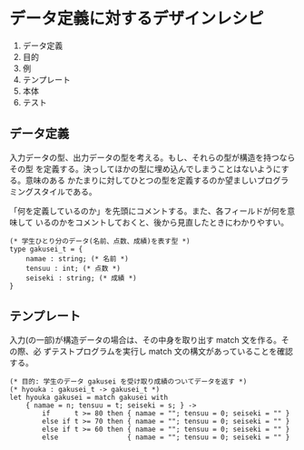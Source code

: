 データ定義に対するデザインレシピ
================================

1. データ定義
2. 目的
3. 例
4. テンプレート
5. 本体
6. テスト

データ定義
----------

入力データの型、出力データの型を考える。もし、それらの型が構造を持つならその型
を定義する。決っしてほかの型に埋め込んでしまうことはないようにする。意味のある
かたまりに対してひとつの型を定義するのか望ましいプログラミングスタイルである。

「何を定義しているのか」を先頭にコメントする。また、各フィールドが何を意味して
いるのかをコメントしておくと、後から見直したときにわかりやすい。

    (* 学生ひとり分のデータ(名前、点数、成績)を表す型 *)
    type gakusei_t = {
        namae : string; (* 名前 *)
        tensuu : int; (* 点数 *)
        seiseki : string; (* 成績 *)
    }


テンプレート
------------

入力(の一部)が構造データの場合は、その中身を取り出す match 文を作る。その際、必
ずテストプログラムを実行し match 文の構文があっていることを確認する。

    (* 目的: 学生のデータ gakusei を受け取り成績のついてデータを返す *)
    (* hyouka : gakusei_t -> gakusei_t *)
    let hyouka gakusei = match gakusei with
        { namae = n; tensuu = t; seiseki = s; } ->
            if      t >= 80 then { namae = ""; tensuu = 0; seiseki = "" }
            else if t >= 70 then { namae = ""; tensuu = 0; seiseki = "" }
            else if t >= 60 then { namae = ""; tensuu = 0; seiseki = "" }
            else                 { namae = ""; tensuu = 0; seiseki = "" }
